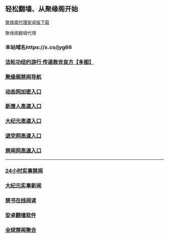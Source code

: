 
## 轻松翻墙、从聚缘阁开始



[聚缘阁代理安卓版下载](https://gitlab.com/juyuange/2/-/raw/master/jyg.apk)

聚缘阁翻墙代理 

### 本站域名https://x.co/jyg66

### [法轮功纽约游行 传递救世良方【多图】](https://ju6.taadw.ml/jyg2)

### [聚缘阁禁闻导航](https://zx3.byrrw.ga/h)

### [动态网加密入口](https://cz1.fhsr3.tk/ccc/ouu/5575)


### [新唐人高速入口](https://cz1.fhsr3.tk/ccc/ouu/5)

### [大纪元高速入口](https://cz1.fhsr3.tk/ccc/ouu/7)

### [退党网高速入口](https://cz1.fhsr3.tk/ccc/ouu/8)

### [禁闻网高速入口]( https://github.com/fqnews/bnews)



***




### [24小时实事禁闻](https://github.com/bvzsw2079/djy/blob/master/gb/n24hr.md?dfh#1)

### [大纪元实事新闻](https://github.com/bvzsw2079/djy/blob/master/gb/nsc413.md?dfh#1)


### [禁书在线阅读](https://github.com/txyzum203/djy/blob/master/gb/9p.md?flntdtv#1)


### [安卓翻墙软件](https://git.io/afq)

### [全球禁闻聚合](https://github.com/gfw-breaker/banned-news1/blob/master/README.md)







